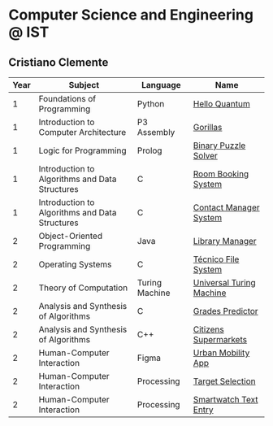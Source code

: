 # Computer Science and Engineering @ IST
## Cristiano Clemente

| Year | Subject | Language |  Name |
| ---- | ------- | -------- | ---- |
| 1 | Foundations of Programming | Python | [Hello Quantum](/hello-quantum) |
| 1 | Introduction to Computer Architecture | P3 Assembly | [Gorillas](/gorillas) |
| 1 | Logic for Programming | Prolog | [Binary Puzzle Solver](/binary-puzzle-solver) |
| 1 | Introduction to Algorithms and Data Structures | C | [Room Booking System](/room-booking-system) |
| 1 | Introduction to Algorithms and Data Structures | C | [Contact Manager System](/contact-manager-system) |
| 2 | Object-Oriented Programming | Java | [Library Manager](/library-manager) |
| 2 | Operating Systems | C | [Técnico File System](/tecnico-fs) |
| 2 | Theory of Computation | Turing Machine | [Universal Turing Machine](/universal-turing-machine) |
| 2 | Analysis and Synthesis of Algorithms | C | [Grades Predictor](/grades-predictor) |
| 2 | Analysis and Synthesis of Algorithms | C++ | [Citizens Supermarkets](/citizens-supermarkets) |
| 2 | Human-Computer Interaction | Figma | [Urban Mobility App](/urban-mobility-app) |
| 2 | Human-Computer Interaction | Processing | [Target Selection](/target-selection) |
| 2 | Human-Computer Interaction | Processing | [Smartwatch Text Entry](/smartwatch-text-entry) |

